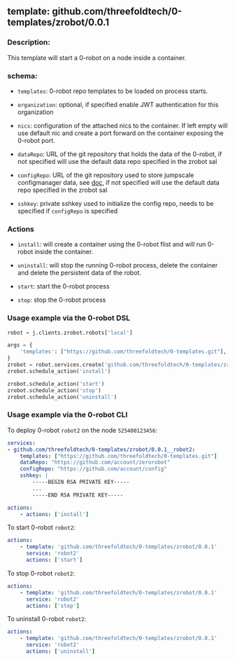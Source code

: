 ## template: github.com/threefoldtech/0-templates/zrobot/0.0.1

### Description:

This template will start a 0-robot on a node inside a container. 

### schema:

- `templates`: 0-robot repo templates to be loaded on process starts.

- `organization`: optional, if specified enable JWT authentication for this organization

- `nics`: configuration of the attached nics to the container. If left empty will use default nic and create a port forward on the container exposing the 0-robot port.

- `dataRepo`: URL of the git repository that holds the data of the 0-robot, if not specified will use the default data repo specified in the zrobot sal

- `configRepo`: URL of the git repository used to store jumpscale configmanager data, see [doc](https://github.com/Jumpscale/core9/blob/master/docs/config/configmanager.md), if not specified will use the default data repo specified in the zrobot sal

- `sshkey`: private sshkey used to initialize the config repo, needs to be specified if `configRepo` is specified 

### Actions

- `install`: will create a container using the 0-robot flist and will run 0-robot inside the container.

- `uninstall`: will stop the running 0-robot process, delete the container and delete the persistent data of the robot.

- `start`: start the 0-robot process

- `stop`: stop the 0-robot process


### Usage example via the 0-robot DSL

```python
robot = j.clients.zrobot.robots['local']

args = {
    'templates': ["https://github.com/threefoldtech/0-templates.git"],
}
zrobot = robot.services.create('github.com/threefoldtech/0-templates/zrobot/0.0.1', 'zrobot', data=args)
zrobot.schedule_action('install')

zrobot.schedule_action('start')
zrobot.schedule_action('stop')
zrobot.schedule_action('uninstall')
```

### Usage example via the 0-robot CLI

To deploy 0-robot `robot2` on the node `525400123456`:

```yaml
services:
- github.com/threefoldtech/0-templates/zrobot/0.0.1__robot2:
    templates: ["https://github.com/threefoldtech/0-templates.git"]
    dataRepo: "https://github.com/account/zerorobot"
    configRepo: "https://github.com/account/config"
    sshkey: |
        -----BEGIN RSA PRIVATE KEY-----
        ...
        -----END RSA PRIVATE KEY-----

actions:
    - actions: ['install']

```

To start 0-robot `robot2`:

```yaml
actions:
    - template: 'github.com/threefoldtech/0-templates/zrobot/0.0.1'
      service: 'robot2'
      actions: ['start']
```

To stop 0-robot `robot2`:

```yaml
actions:
    - template: 'github.com/threefoldtech/0-templates/zrobot/0.0.1'
      service: 'robot2'
      actions: ['stop']

```

To uninstall 0-robot `robot2`:

```yaml
actions:
    - template: 'github.com/threefoldtech/0-templates/zrobot/0.0.1'
      service: 'robot2'
      actions: ['uninstall']

```
